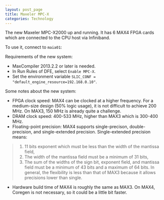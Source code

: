 ```yaml
---
layout: post_page
title: Maxeler MPC-X
categories: Technology
---
```


The new Maxeler MPC-X2000 up and running. It has 6 MAX4 FPGA cards which are connected to the CPU host via Infiniband.

To use it, connect to `maia01`:

Requirements of the new system:

* MaxCompiler 2013.2.2 or later is needed.
* In Run Rules of DFE, select `Enable MPC-X`.
* Set the environment variable `SLIC_CONF = "default_engine_resource=192.168.0.10"`.

Some notes about the new system:

* FPGA clock speed: MAX4 can be clocked at a higher frequency. For a medium-size design (50% logic usage), it is not difficult to achieve 200 MHz. On MAX3, 150 MHz is already quite a challenge.
* DRAM clock speed: 400-533 MHz, higher than MAX3 which is 300-400 MHz.
* Floating-point precision: MAX4 supports single-precison, double-precision, and single-extended precision. 
Single-extended precision means: 
> 1) 11 bits exponent which must be less than the width of the mantissa field, 
> 2) The width of the mantissa field must be a minimum of 31 bits, 
> 3) The sum of the widths of the sign bit, exponent field, and mantissa field must be a minimum of 43 bits and a maximum of 64 bits. 
In general, the flexibility is less than that of MAX3 because it allows precisions lower than single.
* Hardware build time of MAX4 is roughly the same as MAX3. On MAX4, Coregen is not necessary, so it could be a little bit faster.
